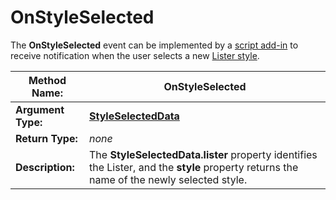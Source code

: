# OnStyleSelected

The **OnStyleSelected** event can be implemented by a [script add-in](/Manual/scripting/script_add-ins/README.md) to receive notification when the user selects a new [Lister style](/Manual/basic_concepts/the_lister/styles.md).

| **Method Name:** | OnStyleSelected |
| --- | --- |
| **Argument Type:** | **[StyleSelectedData](../scripting_objects/styleselecteddata.md)** |
| **Return Type:** | *none* |
| **Description:** | The **StyleSelectedData.lister** property identifies the Lister, and the **style** property returns the name of the newly selected style. |

